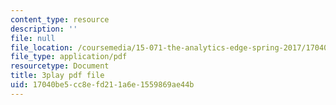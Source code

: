 ```yaml
---
content_type: resource
description: ''
file: null
file_location: /coursemedia/15-071-the-analytics-edge-spring-2017/17040be5cc8efd211a6e1559869ae44b_ril5Z4UxI3w.pdf
file_type: application/pdf
resourcetype: Document
title: 3play pdf file
uid: 17040be5-cc8e-fd21-1a6e-1559869ae44b
---
```

